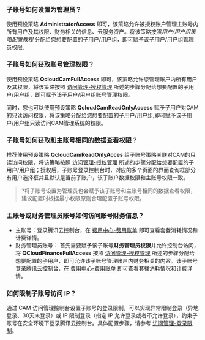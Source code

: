 ### 子账号如何设置为管理员？
使用预设策略 **AdministratorAccess** 即可，该策略允许被授权账户管理主账号内所有用户及其权限、财务相关的信息、云服务资产。将该策略按照*用户/用户组策略配置教程* 分配给您想要配置的子用户/用户组，即可赋予该子用户/用户组管理员权限。

### 子账号如何获取账号管理权限？
使用预设策略 **QcloudCamFullAccess** 即可，该策略允许您管理账户内所有用户及其权限，将该策略按照 [访问管理-授权管理](https://cloud.tencent.com/document/product/598/10602) 所述的步骤分配给想要配置的子用户/用户组，即可赋予该子用户/用户组账号管理权限。 

同时，您也可以使用预设策略 **QcloudCamReadOnlyAccess** 赋予子用户对CAM的只读访问权限，将该策略分配给您想要配置的子用户/用户组,即可赋予该子用户/用户组只读访问CAM管理系统的权限。

### 子账号如何获取和主账号相同的数据查看权限？
推荐使用预设策略 **QcloudCamReadOnlyAcces** 给子账号策略关联对CAM的只读访问权限，将该策略按照 [访问管理-授权管理](https://cloud.tencent.com/document/product/598/10602) 所述的步骤分配给想要配置的子用户/用户组；授权后，子账号登录控制台时，对应的多个页面的界面查询框部分有用户选择框并且默认是当前子账户，该子账户数据权限和主账号权限一致。
>?将子账号设置为管理员也会赋予该子账号和主账号相同的数据查看权限，建议配置时根据最小权限原则合理配置子账号权限。

### 主账号或财务管理员账号如何访问账号财务信息？
- 主账号：登录腾讯云控制台，在 [费用中心-费用账单](https://console.cloud.tencent.com/expense/bill/overview) 即可查看套餐消耗情况和计费详情。
- 财务管理员账号： 首先需要赋予该子账号**财务管理员权限**并允许控制台访问，将 **QCloudFinanceFullAccess** 按照 [访问管理-授权管理](https://cloud.tencent.com/document/product/598/10602) 所述的步骤分配给想要配置的子用户，即可允许该子账号管理账户内财务相关的内容。该子账号登录腾讯云控制台，在 [费用中心-费用账单](https://console.cloud.tencent.com/expense/bill/overview) 即可查看套餐消耗情况和计费详情。

### 如何限制子账号访问 IP？
通过 CAM 访问管理控制台设置子账号的登录限制，可以实现异常限制登录（异地登录、30天未登录）或 IP 限制登录（指定 IP 允许登录或者不允许登录），约束子账号在安全环境下登录腾讯云控制台。具体配置步骤，请参考 [访问管理-登录限制](https://cloud.tencent.com/document/product/598/38318)。
